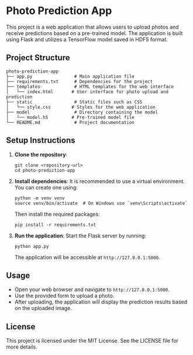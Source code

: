 # Photo Prediction App

This project is a web application that allows users to upload photos and receive predictions based on a pre-trained model. The application is built using Flask and utilizes a TensorFlow model saved in HDF5 format.

## Project Structure

```
photo-prediction-app
├── app.py                # Main application file
├── requirements.txt      # Dependencies for the project
├── templates             # HTML templates for the web interface
│   └── index.html       # User interface for photo upload and prediction
├── static                # Static files such as CSS
│   └── style.css        # Styles for the web application
├── model                 # Directory containing the model
│   └── model.h5         # Pre-trained model file
└── README.md             # Project documentation
```

## Setup Instructions

1. **Clone the repository**:
   ```
   git clone <repository-url>
   cd photo-prediction-app
   ```

2. **Install dependencies**:
   It is recommended to use a virtual environment. You can create one using:
   ```
   python -m venv venv
   source venv/bin/activate  # On Windows use `venv\Scripts\activate`
   ```
   Then install the required packages:
   ```
   pip install -r requirements.txt
   ```

3. **Run the application**:
   Start the Flask server by running:
   ```
   python app.py
   ```
   The application will be accessible at `http://127.0.0.1:5000`.

## Usage

- Open your web browser and navigate to `http://127.0.0.1:5000`.
- Use the provided form to upload a photo.
- After uploading, the application will display the prediction results based on the uploaded image.

## License

This project is licensed under the MIT License. See the LICENSE file for more details.